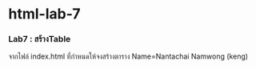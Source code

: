 # html-lab-7
### Lab7 : สร้างTable
จากไฟล์ index.html ที่กำหนดให้จงสร้างตาราง
Name=Nantachai Namwong (keng)
